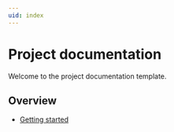 ```yaml
---
uid: index
---
```


# Project documentation

Welcome to the project documentation template.

## Overview

- [Getting started](xref:gettingStarted)
